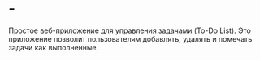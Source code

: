 # -
Простое веб-приложение для управления задачами (To-Do List). Это приложение позволит пользователям добавлять, удалять и помечать задачи как выполненные.
